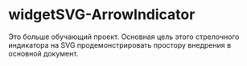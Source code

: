 # widgetSVG-ArrowIndicator
Это больше обучающий проект. Основная цель этого стрелочного индикатора на SVG продемонстрировать простору внедрения в основной документ.
